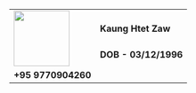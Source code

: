 <table>
  <tr>
    <td rowspan="3">
      <img src="https://media.giphy.com/media/v1.Y2lkPTc5MGI3NjExM2NjMzhkN2NlYTMzYTY4YTk0ZGQxMjAyZDZhY2M5NjQyODBkN2Y3NCZjdD1z/gjrYDwbjnK8x36xZIO/giphy.gif"           width="100">
     <td>
    </tr>
    <tr>
       <td>
         <b>Kaung Htet Zaw</b>
       </td>
      </tr>
  <tr>
      <td>
         <b>DOB - 03/12/1996 </b>
       </td>
      </tr>
  <tr>
      <td>
         <b>+95 9770904260</b>
       </td>
      </tr>
</table>
